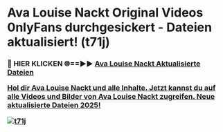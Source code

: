 # Ava Louise Nackt Original Videos 0nlyFans durchgesickert - Dateien aktualisiert! (t71j)

<h3>🔴 HIER KLICKEN 🌐==►► <a href="https://tinyurl.com/h6vf6nb8" rel="nofollow">Ava Louise Nackt Aktualisierte Dateien

Hol dir Ava Louise Nackt und alle Inhalte. Jetzt kannst du auf alle Videos und Bilder von Ava Louise Nackt zugreifen. Neue aktualisierte Dateien 2025!

[![t71j](https://i.imgur.com/sD4kR3V.gif)](https://tinyurl.com/h6vf6nb8)
